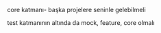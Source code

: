 core katmanı- başka projelere seninle gelebilmeli

test katmanının altında da mock, feature, core olmalı 
